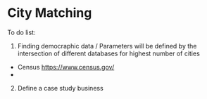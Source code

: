City Matching
================

To do list:
1. Finding democraphic data / Parameters will be defined by the intersection of different databases for highest number of cities  
* Census <https://www.census.gov/>
* 
2. Define a case study business
